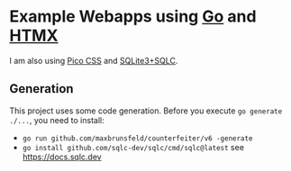 # Example Webapps using [Go](https://go.dev) and [HTMX](https://htmx.org)

I am also using [Pico CSS](https://picocss.com) and [SQLite3+SQLC](https://docs.sqlc.dev/en/latest/tutorials/getting-started-sqlite.html).


## Generation

This project uses some code generation. Before you execute `go generate ./...`,
you need to install:

- `go run github.com/maxbrunsfeld/counterfeiter/v6 -generate`
- `go install github.com/sqlc-dev/sqlc/cmd/sqlc@latest` see https://docs.sqlc.dev
